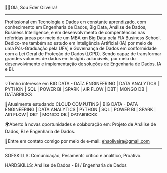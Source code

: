 👋🏿Olá, Sou Eder Oliveira!

_______________________________________________________________________________________________________________________________________________________________________________________

Profissional em Tecnologia e Dados em constante aprendizado, com conhecimento em Engenharia de Dados, Big Data, Análise de Dados, Business Intelligence, 
e em desenvolvimento de compentências nas referidas áreas por meio de um MBA em Big Data pela FIA Business School.
Dedico-me também ao estudo em Inteligência Artificial (IA) por meio de uma Pós-Graduação pela UFV, e Governança de Dados em conformidade com a Lei Geral de Proteção de Dados (LGPD). 
Sendo capaz de transformar grandes volumes de dados em insights acionáveis, por meio do desenvolvimento e implementação de soluções de Engenharia de Dados, IA e BI.

______________________________________________________________________________________________________________________________________________________________________________________

💡Tenho interesse em BIG DATA - DATA ENGINEERING | DATA ANALYTICS | PYTHON | SQL | POWER BI | SPARK | AIR FLOW | DBT | MONGO DB | DATABRICKS

📖Atualmente estudando CLOUD COMPUTING | BIG DATA - DATA ENGINEERING | DATA ANALYTICS | PYTHON | SQL | POWER BI | SPARK | AIR FLOW | DBT | MONGO DB | DATABRICKS

🌍Aberto à novas oportunidades e colaboração em: Projeto de Análise de Dados, BI e Engenharia de Dados.

📩Entre em contato comigo por meio do e-mail: ehsoliveira@gmail.com 

______________________________________________________________________________________________________________________________________________________________________________________

SOFSKILLS: Comunicação, Pesamento crítico e analítico, Proativo.

HARDSKILLS: Análise de Dados - BI / Engenharia de Dados

<!--
Eder-Oliver/Eder-Oliver is a ✨ special ✨ repository because its `README.md` (this file) appears on your GitHub profile.
You can click the Preview link to take a look at your changes.
--->

